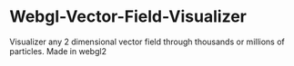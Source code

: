 # Webgl-Vector-Field-Visualizer
Visualizer any 2 dimensional vector field through thousands or millions of particles. Made in webgl2
